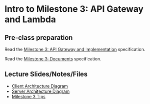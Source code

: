 # Intro to Milestone 3: API Gateway and Lambda

## Pre-class preparation
  
Read the [Milestone 3: API Gateway and Implementation](../../tweeter/milestone-3/milestone-3.md) specification.
  
Read the [Milestone 3: Documents](../../tweeter/milestone-3-docs/milestone-3-docs.md) specification.

## Lecture Slides/Notes/Files

- [Client Architecture Diagram](./Client%20Followees%20Architecture%20Diagram%20(M3).pdf)
- [Server Architecture Diagram](./Server%20Architecture%20Diagram%20(M3)-1.pdf)
- [Milestone 3 Tips](https://docs.google.com/presentation/d/15DCdIi1JboRJlBfnzY8TDpuUs_GuJclhHtW6F6l3gMI/edit?usp=sharing)
